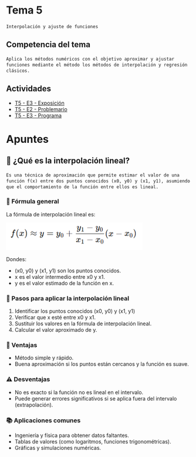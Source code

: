 # Tema 5
    Interpolación y ajuste de funciones

## Competencia del tema
    Aplica los métodos numéricos con el objetivo aproximar y ajustar funciones mediante el método los métodos de interpolación y regresión clásicos.

## Actividades
- [T5 - E3 - Exposición](/Tema%205/Evidencia%201/)
- [T5 - E2 - Problemario](./Evidencia%202/)
- [T5 - E3 - Programa](./Evidencia%203/)

# Apuntes

## 📌 ¿Qué es la interpolación lineal?

    Es una técnica de aproximación que permite estimar el valor de una función f(x) entre dos puntos conocidos (x0, y0) y (x1, y1), asumiendo que el comportamiento de la función entre ellos es lineal.

### 📐 Fórmula general
La fórmula de interpolación lineal es:

![alt text](image.png)

Dondes: 
- (x0, y0) y (x1, y1) son los puntos conocidos. 
- x es el valor intermedio entre x0 y x1.
- y es el valor estimado de la función en x.

### 🧠 Pasos para aplicar la interpolación lineal
1. Identificar los puntos conocidos (x0, y0) y (x1, y1)
2. Verificar que x esté entre x0 y x1.
3. Sustituir los valores en la fórmula de interpolación lineal.
4. Calcular el valor aproximado de y.

### 📝 Ventajas
- Método simple y rápido.
- Buena aproximación si los puntos están cercanos y la función es suave.

### ⚠️ Desventajas
- No es exacto si la función no es lineal en el intervalo.
- Puede generar errores significativos si se aplica fuera del intervalo (extrapolación).

### 📚 Aplicaciones comunes
- Ingeniería y física para obtener datos faltantes.
- Tablas de valores (como logaritmos, funciones trigonométricas).
- Gráficas y simulaciones numéricas.